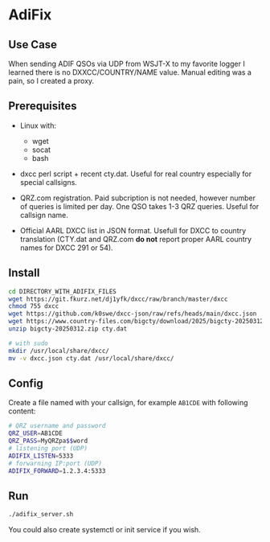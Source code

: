 # AdiFix

## Use Case

When sending ADIF QSOs via UDP from WSJT-X to my favorite logger I learned there is no DXXCC/COUNTRY/NAME value. Manual editing was a pain, so I created a proxy.

## Prerequisites

* Linux with:
  * wget
  * socat
  * bash

* dxcc perl script + recent cty.dat. Useful for real country especially for special callsigns.

* QRZ.com registration. Paid subcription is not needed, however number of queries is limited per day. One QSO takes 1-3 QRZ queries. Useful for callsign name.

* Official AARL DXCC list in JSON format. Usefull for DXCC to country translation (CTY.dat and QRZ.com **do not** report proper AARL country names for DXCC 291 or 54).

## Install

```bash
cd DIRECTORY_WITH_ADIFIX_FILES
wget https://git.fkurz.net/dj1yfk/dxcc/raw/branch/master/dxcc
chmod 755 dxcc
wget https://github.com/k0swe/dxcc-json/raw/refs/heads/main/dxcc.json
wget https://www.country-files.com/bigcty/download/2025/bigcty-20250312.zip # check for the latest ZIP file at https://www.country-files.com/category/big-cty/
unzip bigcty-20250312.zip cty.dat

# with sudo
mkdir /usr/local/share/dxcc/
mv -v dxcc.json cty.dat /usr/local/share/dxcc/
```

## Config

Create a file named with your callsign, for example `AB1CDE` with following content:
```bash
# QRZ username and password
QRZ_USER=AB1CDE
QRZ_PASS=MyQRZpa$$word
# listening port (UDP)
ADIFIX_LISTEN=5333
# forwarning IP:port (UDP)
ADIFIX_FORWARD=1.2.3.4:5333
```

## Run

```bash
./adifix_server.sh
```

You could also create systemctl or init service if you wish.
